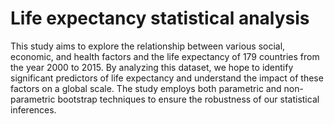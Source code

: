 # Life expectancy statistical analysis
 
This study aims to explore the relationship between various social, economic, and health factors and the life expectancy of 179 countries from the year 2000 to 2015. By analyzing this dataset, we hope to identify significant predictors of life expectancy and understand the impact of these factors on a global scale. The study employs both parametric and non-parametric bootstrap techniques to ensure the robustness of our statistical inferences.
